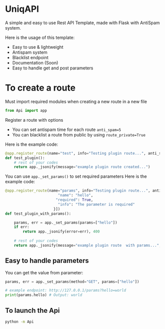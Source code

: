 # UniqAPI 
A simple and easy to use Rest API Template, made with Flask with AntiSpam system.

Here is the usage of this template:
 - Easy to use & lightweight
 - Antispam system
 - Blacklist endpoint
 - Documentation (Soon)
 - Easy to handle get and post parameters

# To create a route 
Must import required modules when creating a new route in a new file
```python
from Api import app
```
Register a route with options
- You can set antispam time for each route `anti_spam=5`
- You can blacklist a route from public by using `route_private=True`

Here is the example code:
```python
@app.register_route(name="test", info="Testing plugin route...", anti_spam=4)
def test_plugin():
    # rest of your codes
    return app._jsonify(message="example plugin route created...")
```

You can use `app._set_params()` to set required parameters
Here is the example code:
```python
@app.register_route(name="params", info="Testing plugin route...", anti_spam=4, params=[{
                        "name": "hello",
                       "required": True,
                        "info": "The parameter is required"
                      }])
def test_plugin_with_params():

    params, err = app._set_params(params=["hello"])
    if err:
        return app._jsonify(error=err), 400
    
    # rest of your codes
    return app._jsonify(message="example plugin route  with params...", hello=params.hello)
```
## Easy to handle parameters
You can get the value from parameter:

```python
params, err = app._set_params(method="GET", params=["hello"])

# example endpoint: http://127.0.0.1/params?hello=world
print(params.hello) # Output: world
```
## To launch the Api

```bash
python -m Api
```

